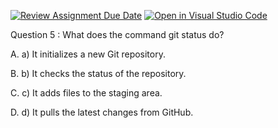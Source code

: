 [![Review Assignment Due Date](https://classroom.github.com/assets/deadline-readme-button-22041afd0340ce965d47ae6ef1cefeee28c7c493a6346c4f15d667ab976d596c.svg)](https://classroom.github.com/a/8wgCKhpZ)
[![Open in Visual Studio Code](https://classroom.github.com/assets/open-in-vscode-2e0aaae1b6195c2367325f4f02e2d04e9abb55f0b24a779b69b11b9e10269abc.svg)](https://classroom.github.com/online_ide?assignment_repo_id=18440965&assignment_repo_type=AssignmentRepo)

Question 5 :
What does the command git status do?


A.
a) It initializes a new Git repository.


B.
b) It checks the status of the repository.


C.
c) It adds files to the staging area.


D.
d) It pulls the latest changes from GitHub.


